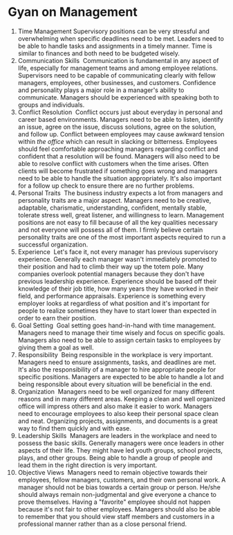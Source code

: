 # Gyan on Management

1. Time Management
Supervisory positions can be very stressful and overwhelming when specific deadlines need to be met. Leaders need to be able to handle tasks and assignments in a timely manner. Time is similar to finances and both need to be budgeted wisely.
2. Communication Skills 
Communication is fundamental in any aspect of life, especially for management teams and among employee relations. Supervisors need to be capable of communicating clearly with fellow managers, employees, other businesses, and customers. Confidence and personality plays a major role in a manager's ability to communicate. Managers should be experienced with speaking both to groups and individuals.
3. Conflict Resolution 
Conflict occurs just about everyday in personal and career based environments. Managers need to be able to listen, identify an issue, agree on the issue, discuss solutions, agree on the solution, and follow up. Conflict between employees may cause awkward tension within _the office_ which can result in slacking or bitterness. Employees should feel comfortable approaching managers regarding conflict and confident that a resolution will be found. Managers will also need to be able to resolve conflict with customers when the time arises. Often clients will become frustrated if something goes wrong and managers need to be able to handle the situation appropriately. It's also important for a follow up check to ensure there are no further problems.
4. Personal Traits 
The business industry expects a lot from managers and personality traits are a major aspect. Managers need to be creative, adaptable, charismatic, understanding, confident, mentally stable, tolerate stress well, great listener, and willingness to learn. Management positions are not easy to fill because of all the key qualities necessary and not everyone will possess all of them. I firmly believe certain personality traits are one of the most important aspects required to run a successful organization.
5. Experience 
Let's face it, not every manager has previous supervisory experience. Generally each manager wasn't immediately promoted to their position and had to climb their way up the totem pole. Many companies overlook potential managers because they don't have previous leadership experience. Experience should be based off their knowledge of their job title, how many years they have worked in their field, and performance appraisals. Experience is something every employer looks at regardless of what position and it's important for people to realize sometimes they have to start lower than expected in order to earn their position.
6. Goal Setting 
Goal setting goes hand-in-hand with time management. Managers need to manage their time wisely and focus on specific goals. Managers also need to be able to assign certain tasks to employees by giving them a goal as well.
7. Responsibility 
Being responsible in the workplace is very important. Managers need to ensure assignments, tasks, and deadlines are met. It's also the responsibility of a manager to hire appropriate people for specific positions. Managers are expected to be able to handle a lot and being responsible about every situation will be beneficial in the end.
8. Organization 
Managers need to be well organized for many different reasons and in many different areas. Keeping a clean and well organized office will impress others and also make it easier to work. Managers need to encourage employees to also keep their personal space clean and neat. Organizing projects, assignments, and documents is a great way to find them quickly and with ease.
9. Leadership Skills 
Managers are leaders in the workplace and need to possess the basic skills. Generally managers were once leaders in other aspects of their life. They might have led youth groups, school projects, plays, and other groups. Being able to handle a group of people and lead them in the right direction is very important.
10. Objective Views 
Managers need to remain objective towards their employees, fellow managers, customers, and their own personal work. A manager should not be bias towards a certain group or person. He/she should always remain non-judgmental and give everyone a chance to prove themselves. Having a "favorite" employee should not happen because it's not fair to other employees. Managers should also be able to remember that you should view staff members and customers in a professional manner rather than as a close personal friend.

